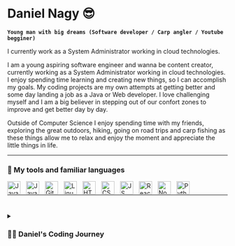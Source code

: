 # Daniel Nagy 😎

**`Young man with big dreams (Software developer / Carp angler / Youtube begginer)`**

I currently work as a System Administrator working in cloud technologies.

I am a young aspiring software engineer and wanna be content creator, currently working as a System Administrator working in cloud technologies.
I enjoy spending time learning and creating new things, so I can accomplish my goals.
My coding projects are my own attempts at getting better and some day landing a job as a Java or Web developer.
I love challenging myself and I am a big believer in stepping out of our confort zones to improve and get better day by day.

Outside of Computer Science I enjoy spending time with my friends, exploring the great outdoors, hiking, going on road trips and carp fishing
as these things allow me to relax and enjoy the moment and appreciate the little things in life.

---

### 🧰 My tools and familiar languages

<img align="left" alt="Java" width="30px" style="padding-right:10px;" src="https://cdn.jsdelivr.net/gh/devicons/devicon/icons/java/java-original.svg"/>
<img align="left" alt="Java" width="30px" style="padding-right:10px;" src="https://cdn.jsdelivr.net/gh/devicons/devicon/icons/spring/spring-original.svg" />
<img align="left" alt="Git" width="30px" style="padding-right:10px;" src="https://cdn.jsdelivr.net/gh/devicons/devicon/icons/git/git-original.svg" />
<img align="left" alt="Linux" width="30px" style="padding-right:10px;" src="https://cdn.jsdelivr.net/gh/devicons/devicon/icons/linux/linux-original.svg" />
<img align="left" alt="HTML" width="30px" style="padding-right:10px;" src="https://cdn.jsdelivr.net/gh/devicons/devicon/icons/html5/html5-plain.svg" />
<img align="left" alt="CSS" width="30px" style="padding-right:10px;" src="https://cdn.jsdelivr.net/gh/devicons/devicon/icons/css3/css3-plain.svg" />
<img align="left" alt="JS" width="30px" style="padding-right:10px;" src="https://cdn.jsdelivr.net/gh/devicons/devicon/icons/javascript/javascript-plain.svg" />
<img align="left" alt="ReactJS" width="30px" style="padding-right:10px;" src="https://cdn.jsdelivr.net/gh/devicons/devicon/icons/react/react-original.svg" />
<img align="left" alt="NodeJS" width="30px" style="padding-right:10px;" src="https://cdn.jsdelivr.net/gh/devicons/devicon/icons/nodejs/nodejs-original.svg" />
<img align="left" alt="Python" width="30px" style="padding-right:10px;" src="https://cdn.jsdelivr.net/gh/devicons/devicon/icons/python/python-plain.svg" />
<br />

---

#

<details>
 <summary><h3>👨‍💻 Daniel's Coding Journey</h3></summary>
   I started my coding journey as a computer science student with a passion to learn everything I could about programming. My biggest motivation was to learn IOS development and become a software engineer at Apple, but that soon got overshadowed by my desire to master Java. This is the current stage as before graduation I started working as a System Administrator so I had to focus on learning all I could about the cloud. I consider this an advantage and I never stopped coding. I constantly try to improve and land my forst Software Engineering job.
